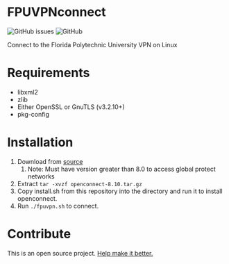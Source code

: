 # FPUVPNconnect
![GitHub issues](https://img.shields.io/github/issues/Florida-Poly/FPUVPNconnect)
![GitHub](https://img.shields.io/github/license/Florida-Poly/FPUVPNconnect?color=blue)

Connect to the Florida Polytechnic University VPN on Linux

# Requirements
+ libxml2
+ zlib
+ Either OpenSSL or GnuTLS (v3.2.10+)
+ pkg-config

# Installation
1. Download from [source](http://www.infradead.org/openconnect/download.html)
    1. Note: Must have version greater than 8.0 to access global protect networks
2. Extract ```tar -xvzf openconnect-8.10.tar.gz ```
3. Copy install.sh from this repository into the directory and run it to install openconnect.
4. Run ```./fpuvpn.sh``` to connect.

# Contribute
This is an open source project. [Help make it better.](https://github.com/Florida-Poly/FPUVPNconnect/pull/new/master)
